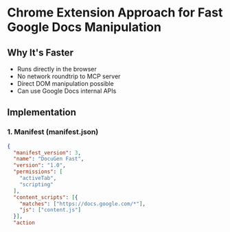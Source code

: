 # Chrome Extension Approach for Fast Google Docs Manipulation

## Why It's Faster
- Runs directly in the browser
- No network roundtrip to MCP server
- Direct DOM manipulation possible
- Can use Google Docs internal APIs

## Implementation

### 1. Manifest (manifest.json)
```json
{
  "manifest_version": 3,
  "name": "DocuGen Fast",
  "version": "1.0",
  "permissions": [
    "activeTab",
    "scripting"
  ],
  "content_scripts": [{
    "matches": ["https://docs.google.com/*"],
    "js": ["content.js"]
  }],
  "action